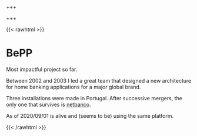 +++

+++

{{< rawhtml >}}
            <h1>BePP</h1>
            <div class=body>
                <p>Most impactful project so far.</p>
                <p>Between 2002 and 2003 I led a great team that designed a new architecture for home banking applications for a major global brand.</p> 
                <p>Three installations were made in Portugal. After successive mergers, the only one that survives is <a href="https://www.particulares.santander.pt">netbanco</a>.</p>
                <p>As of 2020/09/01 is alive and (seems to be) using the same platform.</p>
            </div>
            <div class=breaker></div>
            <div class=pad2y>
            </div>
{{< /rawhtml >}}        
